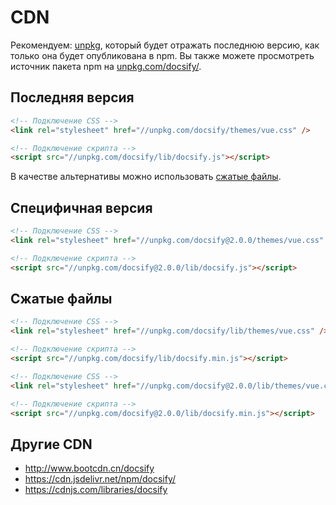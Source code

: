 # CDN

Рекомендуем: [unpkg](//unpkg.com), который будет отражать последнюю версию, как только она будет опубликована в npm. Вы также можете просмотреть источник пакета npm на [unpkg.com/docsify/](//unpkg.com/docsify/).

## Последняя версия

```html
<!-- Подключение CSS -->
<link rel="stylesheet" href="//unpkg.com/docsify/themes/vue.css" />

<!-- Подключение скрипта -->
<script src="//unpkg.com/docsify/lib/docsify.js"></script>
```

В качестве альтернативы можно использовать [сжатые файлы](#compressed-file).

## Специфичная версия

```html
<!-- Подключение CSS -->
<link rel="stylesheet" href="//unpkg.com/docsify@2.0.0/themes/vue.css" />

<!-- Подключение скрипта -->
<script src="//unpkg.com/docsify@2.0.0/lib/docsify.js"></script>
```

## Сжатые файлы

```html
<!-- Подключение CSS -->
<link rel="stylesheet" href="//unpkg.com/docsify/lib/themes/vue.css" />

<!-- Подключение скрипта -->
<script src="//unpkg.com/docsify/lib/docsify.min.js"></script>
```

```html
<!-- Подключение CSS -->
<link rel="stylesheet" href="//unpkg.com/docsify@2.0.0/lib/themes/vue.css" />

<!-- Подключение скрипта -->
<script src="//unpkg.com/docsify@2.0.0/lib/docsify.min.js"></script>
```

## Другие CDN

- http://www.bootcdn.cn/docsify
- https://cdn.jsdelivr.net/npm/docsify/
- https://cdnjs.com/libraries/docsify
